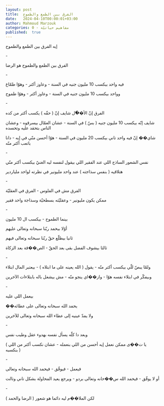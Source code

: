 ```yaml
---
layout: post
title:  الفرق بين الطمع والطموح
date:   2024-04-10T00:00:01+03:00
author: Mahmoud Marzouk
categories: 0 - مفاهيم حياتيّة
published:  true
---
```

إيه الفرق بين الطمع والطموح

\-

الفرق بين الطمع والطموح هو الرضا

\-

فيه واحد بيكسب 10 مليون جنيه في السنة - وعاوز أكتر - وهوّا
طمّاع

وواحد بيكسب 10 مليون جنيه في السنة - وعاوز أكتر - وهوّا طموح

\-

الفرق إنّ الأ��ّل شايف إنّ ( حقّه ) يكسب أكتر من كده

شايف إنّه بيكسب 10 مليون جنيه ( بسّ ) في السنة - عشان العمّال بيسرقوه -
وعشان الناس بتحقد عليه وتحسده

شاي�� إنّ فيه واحد تاني بيكسب 20 مليون في السنة - هوّا أحسن منّي في إيه -
دانا باتعب أكتر منّه

\-

نفس الشعور الساذج اللي عند الفقير اللي بيقول لنفسه ليه الغنيّ بيكسب أكتر
منّي

هتلاقيه ( بنفس سذاجته ) عند واحد مليونير في نظرته لواحد
ملياردير

\-

الفرق مش في الفلوس - الفرق في العقليّة

ممكن يكون مليونير - وعقليّته بسطحيّة وسذاجة واحد فقير

\-

بينما الطموح - بيكسب ال 10 مليون

أوّلا بيحمد ربّنا سبحانه وتعالى عليهم

ثانيا بيطلّع حقّ ربّنا سبحانه وتعالى فيهم

ثالثا بيشوف الفضل بقى بعد الحقّ - الص��قة بعد الزكاة

\-

ولمّا يبصّ للّي بيكسب أكتر منّه - يقول ( الله يعينه على ما ابتلاه ) -
بيعتبر المال ابتلاء

وبيفكّر في ابتلاء نفسه هوّا - واز��اي ينجو منّه - مش بيشغل باله بابتلاءات
الآخرين

\-

بيعمل اللي عليه

��يحمد الله سبحانه وتعالى على عطائه

ولا يمدّ عينيه إلى عطاء الله سبحانه وتعالى للآخرين

\-

وبعد دا كلّه يسأل نفسه بهدوء عقل وطيب نفس

( يا ت��ى ممكن نعمل إيه أحسن من اللي بنعمله - عشان نكسب أكتر من اللي
بنكسبه )

\-

فيعمل - فيوفّق - فيحمد الله سبحانه وتعالى

أو لا يوفّق - فيحمد الله س��حانه وتعالى بردو - ويرجع يعيد المحاولة بشكل
تاني وتالت

\-

لكن الملا��م ليه دائما هو شعور ( الرضا والحمد )
